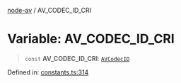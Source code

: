 [node-av](../globals.md) / AV\_CODEC\_ID\_CRI

# Variable: AV\_CODEC\_ID\_CRI

> `const` **AV\_CODEC\_ID\_CRI**: [`AVCodecID`](../type-aliases/AVCodecID.md)

Defined in: [constants.ts:314](https://github.com/seydx/av/blob/f8631fc881b394300b1479f511d55cf1c370a87f/src/constants/constants.ts#L314)
